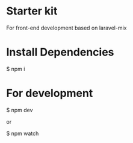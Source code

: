 # Starter kit 
For front-end development based on laravel-mix

# Install Dependencies

$ npm i

# For development

$ npm dev

or

$ npm watch
